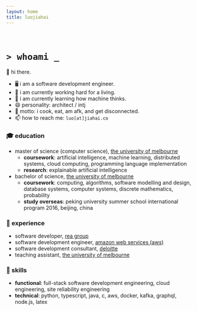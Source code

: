 ```yaml
---
layout: home
title: luojiahai
---
```


<br/>

# `> whoami _`

👋 hi there.

- 🖥️ i am a software development engineer.
- 🔭 i am currently working hard for a living.
- 🌱 i am currently learning how machine thinks.
- 😄 personality: architect / intj
- 💬 motto: i cook, eat, am afk, and get disconnected.
- 📫 how to reach me: `luo[at]jiahai.co`

### 🎓 education

- master of science (computer science), [the university of melbourne](https://www.unimelb.edu.au/)
  - **coursework**: artificial intelligence, machine learning, distributed systems, cloud computing, programming language implementation
  - **research**: explainable artificial intelligence
- bachelor of science, [the university of melbourne](https://www.unimelb.edu.au/)
  - **coursework**: computing, algorithms, software modelling and design, database systems, computer systems, discrete mathematics, probability
  - **study overseas**: peking university summer school international program 2016, beijing, china

### 🏢 experience

- software developer, [rea group](https://www.rea-group.com/)
- software development engineer, [amazon web services (aws)](https://aws.amazon.com/)
- software development consultant, [deloitte](https://www.deloitte.com/)
- teaching assistant, [the university of melbourne](https://www.unimelb.edu.au/)

### 🚀 skills

- **functional**: full-stack software development engineering, cloud engineering, site reliability engineering
- **technical**: python, typescript, java, c, aws, docker, kafka, graphql, node.js, latex
